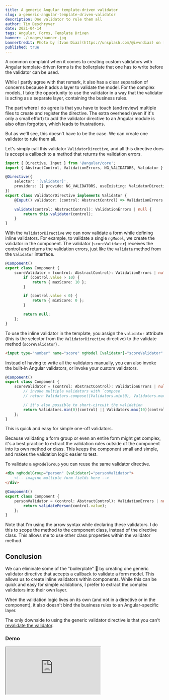 ```yaml
---
title: A generic Angular template-driven validator
slug: a-generic-angular-template-driven-validator
description: One validator to rule them all
author: Tim Deschryver
date: 2021-04-14
tags: Angular, Forms, Template Driven
banner: ./images/banner.jpg
bannerCredit: Photo by [Ivan Diaz](https://unsplash.com/@ivvndiaz) on [Unsplash](https://unsplash.com)
published: true
---
```


A common complaint when it comes to creating custom validators with Angular template-driven forms is the boilerplate that one has to write before the validator can be used.

While I partly agree with that remark, it also has a clear separation of concerns because it adds a layer to validate the model.
For the complex models, I take the opportunity to use the validator in a way that the validator is acting as a separate layer, containing the business rules.

The part where I do agree is that you have to touch (and review) multiple files to create and register the directive.
The extra overhead (even if it's only a small effort) to add the validator directive to an Angular module is also often forgotten, which leads to frustrations.

But as we'll see, this doesn't have to be the case.
We can create one validator to rule them all.

Let's simply call this validator `ValidatorDirective`, and all this directive does is accept a callback to a method that returns the validation errors.

```ts{9-13}:validator.directive.ts
import { Directive, Input } from '@angular/core';
import { AbstractControl, ValidationErrors, NG_VALIDATORS, Validator } from '@angular/forms';

@Directive({
    selector: '[validator]',
    providers: [{ provide: NG_VALIDATORS, useExisting: ValidatorDirective, multi: true }]
})
export class ValidatorDirective implements Validator {
    @Input() validator: (control: AbstractControl) => ValidationErrors | null;

    validate(control: AbstractControl): ValidationErrors | null {
        return this.validator(control);
    }
}
```

With the `ValidatorDirective` we can now validate a form while defining inline validators.
For example, to validate a single `ngModel`, we create the validator in the component.
The validator (`scoreValidator`) receives the control and returns the validation errors, just like the `validate` method from the `Validator` interface.

```ts
@Component()
export class Component {
	scoreValidator = (control: AbstractControl): ValidationErrors | null => {
		if (control.value > 10) {
			return { maxScore: 10 };
		}

		if (control.value < 0) {
			return { minScore: 0 };
		}

		return null;
	};
}
```

To use the inline validator in the template, you assign the `validator` attribute (this is the selector from the `ValidatorDirective` directive) to the validate method (`scoreValidator`) .

```html
<input type="number" name="score" ngModel [validator]="scoreValidator" />
```

Instead of having to write all the validators manually, you can also invoke the built-in Angular validators, or invoke your custom validators.

```ts
@Component()
export class Component {
	scoreValidator = (control: AbstractControl): ValidationErrors | null => {
		// invoke multiple validators with `compose`
		// return Validators.compose([Validators.min(0), Validators.max(10)])(control);

		// it's also possible to short-circuit the validation
		return Validators.min(0)(control) || Validators.max(10)(control);
	};
}
```

This is quick and easy for simple one-off validators.

Because validating a form group or even an entire form might get complex, it's a best practice to extract the validation rules outside of the component into its own method or class.
This keeps the component small and simple, and makes the validation logic easier to test.

To validate a `ngModelGroup` you can reuse the same validator directive.

```html
<div ngModelGroup="person" [validator]="personValidator">
	<!-- imagine multiple form fields here -->
</div>
```

```ts
@Component()
export class Component {
	personValidator = (control: AbstractControl): ValidationErrors | null => {
		return validatePerson(control.value);
	};
}
```

Note that I'm using the arrow syntax while declaring these validators.
I do this to scope the method to the component class, instead of the directive class.
This allows me to use other class properties within the validator method.

## Conclusion

We can eliminate some of the "boilerplate" 🙊 by creating one generic validator directive that accepts a callback to validate a form model.
This allows us to create inline validators within components. While this can be quick and easy for simple validations, I prefer to extract the complex validators into their own layer.

When the validation logic lives on its own (and not in a directive or in the component), it also doesn't bind the business rules to an Angular-specific layer.

The only downside to using the generic validator directive is that you can't [revalidate the validator](/blog/a-practical-guide-to-angular-template-driven-forms#revalidate-custom-validators).

### Demo

<iframe src="https://stackblitz.com/edit/angular-ivy-54k3yq?ctl=1&embed=1&file=src/app/app.component.ts" title="angular-validator-example"
></iframe>
